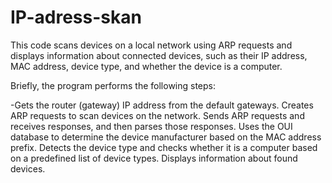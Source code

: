 # IP-adress-skan
This code scans devices on a local network using ARP requests and displays information about connected devices, such as their IP address, MAC address, device type, and whether the device is a computer.

Briefly, the program performs the following steps:

-Gets the router (gateway) IP address from the default gateways.
Creates ARP requests to scan devices on the network.
Sends ARP requests and receives responses, and then parses those responses.
Uses the OUI database to determine the device manufacturer based on the MAC address prefix.
Detects the device type and checks whether it is a computer based on a predefined list of device types.
Displays information about found devices.
